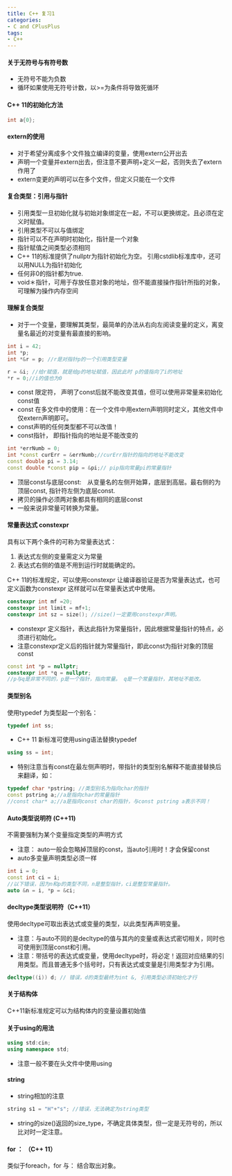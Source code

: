 ```yaml
---
title: C++ 复习1
categories:
- C and CPlusPlus
tags: 
- C++
---
```


#### 关于无符号与有符号数
* 无符号不能为负数
* 循环如果使用无符号计数，以>=为条件将导致死循环

#### C++ 11的初始化方法
```c++
int a{0};
```

#### extern的使用
* 对于希望分离成多个文件独立编译的变量，使用extern公开出去
* 声明一个变量并extern出去，但注意不要声明+定义一起，否则失去了extern作用了
* extern变更的声明可以在多个文件，但定义只能在一个文件

#### 复合类型：引用与指针
* 引用类型一旦初始化就与初始对象绑定在一起，不可以更换绑定。且必须在定义时赋值。
* 引用类型不可以与值绑定
* 指针可以不在声明时初始化，指针是一个对象
* 指针赋值之间类型必须相同
* C++ 11的标准提供了nullptr为指针初始化为空。 引用cstdlib标准库中，还可以用NULL为指针初始化
* 任何非0的指针都为true.
* void＊指针，可用于存放任意对象的地址，但不能直接操作指针所指的对象，可理解为操作内存空间

#### 理解复合类型
* 对于一个变量，要理解其类型，最简单的办法从右向左阅读变量的定义，离变量名最近的对变量有最直接的影响。
```c++
int i = 42;
int *p;
int *&r = p; //r是对指针p的一个引用类型变量

r = &i; //给r赋值，就是给p的地址赋值，因此此时 p的值指向了i的地址
*r = 0;//i的值也为0
```

* const 限定符， 声明了const后就不能改变其值，但可以使用非常量来初始化const值
* const 在多文件中的使用：在一个文件中用extern声明同时定义，其他文件中仅extern声明即可。
* const声明的任何类型都不可以改值！
* const指针， 即指针指向的地址是不能改变的
```c++
int *errNumb = 0;
int *const curErr = &errNumb;//curErr指针的指向的地址不能改变
const double pi = 3.14;
const double *const pip = &pi;// pip指向常量pi的常量指针
```
* 顶层const与底层const:　从变量名的左侧开始算，底层到高层。最右侧的为顶层const, 指针符左侧为底层const.
* 拷贝的操作必须两对象都具有相同的底层const
* 一般来说非常量可转换为常量。

#### 常量表达式 constexpr
具有以下两个条件的可称为常量表达式：
1. 表达式左侧的变量需定义为常量
2. 表达式右侧的值是不用到运行时就能确定的。

C++ 11的标准规定，可以使用constexpr 让编译器验证是否为常量表达式，也可定义函数为constexpr 这样就可以在常量表达式中使用。
```c++
constexpr int mf =20;
constexpr int limit = mf+1;
constexpr int sz = size(); //size()一定要用constexpr声明。
```

* constexpr 定义指针，表达此指针为常量指针，因此根据常量指针的特点，必须进行初始化。
* 注意constexpr定义后的指针就为常量指针，即此const为指针对象的顶层const
```c++
const int *p = nullptr;
constexpr int *q = nullptr;
//p与q是非常不同的，p是一个指针，指向常量。 q是一个常量指针，其地址不能改。
```

#### 类型别名
使用typedef 为类型起一个别名：
```c++
typedef int ss;
```

* C++ 11 新标准可使用using语法替换typedef
```c++
using ss = int;
```
* 特别注意当有const在最左侧声明时，带指针的类型别名解释不能直接替换后来翻译，如：
```c++
typedef char *pstring; //类型别名为指向char的指针
const pstring a;//a是指向char的常量指针
//const char* a;//a是指向const char的指针，与const pstring a表示不同！

```

#### Auto类型说明符 (C++11)

不需要强制为某个变量指定类型的声明方式
* 注意： auto一般会忽略掉顶层的const，当auto引用时！才会保留const
* auto多变量声明类型必须一样
```c++
int i = 0;
const int ci = i;
//以下错误，因为n和p的类型不同，n是整型指针，ci是整型常量指针。
auto &n = i, *p = &ci;
```

#### decltype类型说明符（C++11）

使用decltype可取出表达式或变量的类型，以此类型再声明变量。

* 注意：与auto不同的是decltype的值与其内的变量或表达式密切相关，同时也可使用到顶层const和引用。
* 注意：带括号的表达式或变量，使用decltype时，将必定！返回对应结果的引用类型。而且普通无多个括号时，只有表达式或变量是引用类型才为引用。
```c++
decltype((i)) d; // 错误，d的类型最终为int &, 引用类型必须初始化才行
```

#### 关于结构体
C++11新标准规定可以为结构体内的变量设置初始值

#### 关于using的用法
 ```c++
 using std:cin;
 using namespace std;
 ```
 
 * 注意一般不要在头文件中使用using


#### string
* string相加的注意
```c++
string s1 = "H"+"s"; //错误，无法确定为string类型
```
* string的size()返回的size_type，不确定具体类型，但一定是无符号的，所以比对时一定注意。

#### for ： （C++ 11）
类似于foreach，for 与： 结合取出对象。
